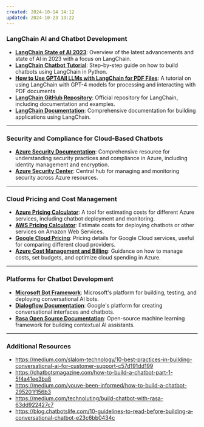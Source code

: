 ```yaml
---
created: 2024-10-14 14:12
updated: 2024-10-23 13:22
---
```

### **LangChain AI and Chatbot Development**
- **[LangChain State of AI 2023](https://blog.langchain.dev/langchain-state-of-ai-2023/)**: Overview of the latest advancements and state of AI in 2023 with a focus on LangChain.
- **[LangChain Chatbot Tutorial](https://python.langchain.com/docs/tutorials/chatbot/)**: Step-by-step guide on how to build chatbots using LangChain in Python.
- **[How to Use GPT4All LLMs with LangChain for PDF Files](https://medium.com/@vikastiwari708409/how-to-use-gpt4all-llms-with-langchain-to-work-with-pdf-files-f0f0becadcb6)**: A tutorial on using LangChain with GPT-4 models for processing and interacting with PDF documents
- **[LangChain GitHub Repository](https://github.com/hwchase17/langchain)**: Official repository for LangChain, including documentation and examples.
- **[LangChain Documentation](https://python.langchain.com/docs/)**: Comprehensive documentation for building applications using LangChain.

---

### **Security and Compliance for Cloud-Based Chatbots**
- **[Azure Security Documentation](https://learn.microsoft.com/en-us/security/)**: Comprehensive resource for understanding security practices and compliance in Azure, including identity management and encryption.
- **[Azure Security Center](https://learn.microsoft.com/en-us/azure/security-center/)**: Central hub for managing and monitoring security across Azure resources.

---

### **Cloud Pricing and Cost Management**
- **[Azure Pricing Calculator](https://azure.microsoft.com/en-us/pricing/calculator/)**: A tool for estimating costs for different Azure services, including chatbot deployment and monitoring.
- **[AWS Pricing Calculator](https://calculator.aws/#/)**: Estimate costs for deploying chatbots or other services on Amazon Web Services.
- **[Google Cloud Pricing](https://cloud.google.com/pricing)**: Pricing details for Google Cloud services, useful for comparing different cloud providers.
- **[Azure Cost Management and Billing](https://learn.microsoft.com/en-us/azure/cost-management-billing/)**: Guidance on how to manage costs, set budgets, and optimize cloud spending in Azure.

---

### **Platforms for Chatbot Development**
- **[Microsoft Bot Framework](https://dev.botframework.com/)**: Microsoft's platform for building, testing, and deploying conversational AI bots.
- **[Dialogflow Documentation](https://cloud.google.com/dialogflow/docs)**: Google's platform for creating conversational interfaces and chatbots.
- **[Rasa Open Source Documentation](https://rasa.com/docs/rasa/)**: Open-source machine learning framework for building contextual AI assistants.

---
### **Additional Resources**
- https://medium.com/slalom-technology/10-best-practices-in-building-conversational-ai-for-customer-support-c57d191dd199
- https://chatbotsmagazine.com/how-to-build-a-chatbot-part-1-5f4a41ee3ba8
- https://medium.com/youve-been-informed/how-to-build-a-chatbot-295201f156b3
- https://medium.com/technoluting/build-chatbot-with-rasa-63dd922427c7
- https://blog.chatbotslife.com/10-guidelines-to-read-before-building-a-conversational-chatbot-e23c6bb0434c
